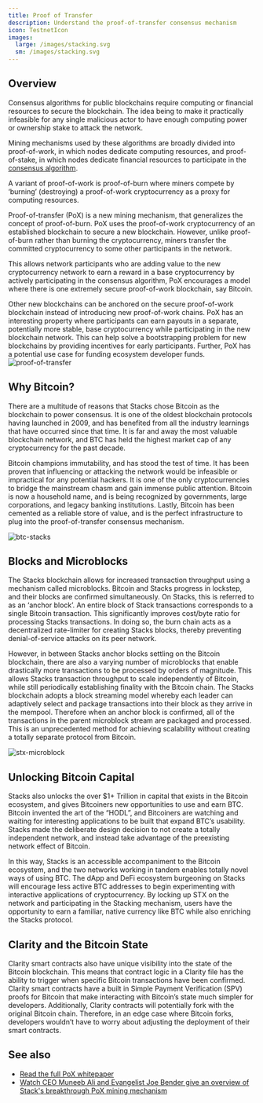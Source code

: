 ```yaml
---
title: Proof of Transfer
description: Understand the proof-of-transfer consensus mechanism
icon: TestnetIcon
images:
  large: /images/stacking.svg
  sm: /images/stacking.svg
---
```


## Overview

Consensus algorithms for public blockchains require computing or financial resources to secure the blockchain. The idea being to make it practically infeasible for any single malicious actor to have enough computing power or ownership stake to attack the network.

Mining mechanisms used by these algorithms are broadly divided into proof-of-work, in which nodes dedicate computing resources, and proof-of-stake, in which nodes dedicate financial resources to participate in the [consensus algorithm](/understand-stacks/stacking#stacking-consensus-algorithm).

A variant of proof-of-work is proof-of-burn where miners compete by ‘burning’ (destroying) a proof-of-work cryptocurrency as a proxy for computing resources.

Proof-of-transfer (PoX) is a new mining mechanism, that generalizes the concept of proof-of-burn. PoX uses the proof-of-work cryptocurrency of an established blockchain to secure a new blockchain. However, unlike proof-of-burn rather than burning the cryptocurrency, miners transfer the committed cryptocurrency to some other participants in the network.

This allows network participants who are adding value to the new cryptocurrency network to earn a reward in a base cryptocurrency by actively participating in the consensus algorithm, PoX encourages a model where there is one extremely secure proof-of-work blockchain, say Bitcoin.

Other new blockchains can be anchored on the secure proof-of-work blockchain instead of introducing new proof-of-work chains. PoX has an interesting property where participants can earn payouts in a separate, potentially more stable, base cryptocurrency while participating in the new blockchain network. This can help solve a bootstrapping problem for new blockchains by providing incentives for early participants. Further, PoX has a potential use case for funding ecosystem developer funds.
![proof-of-transfer](/images/proof-of-transfer.png)

## Why Bitcoin?

There are a multitude of reasons that Stacks chose Bitcoin as the blockchain to power consensus. It is one of the oldest blockchain protocols having launched in 2009, and has benefited from all the industry learnings that have occurred since that time. It is far and away the most valuable blockchain network, and BTC has held the highest market cap of any cryptocurrency for the past decade.

Bitcoin champions immutability, and has stood the test of time. It has been proven that influencing or attacking the network would be infeasible or impractical for any potential hackers. It is one of the only cryptocurrencies to bridge the mainstream chasm and gain immense public attention. Bitcoin is now a household name, and is being recognized by governments, large corporations, and legacy banking institutions. Lastly, Bitcoin has been cemented as a reliable store of value, and is the perfect infrastructure to plug into the proof-of-transfer consensus mechanism.

![btc-stacks](/images/btc-stacks.png)

## Blocks and Microblocks

The Stacks blockchain allows for increased transaction throughput using a mechanism called microblocks. Bitcoin and Stacks progress in lockstep, and their blocks are confirmed simultaneously. On Stacks, this is referred to as an ‘anchor block’. An entire block of Stack transactions corresponds to a single Bitcoin transaction. This significantly improves cost/byte ratio for processing Stacks transactions. In doing so, the burn chain acts as a decentralized rate-limiter for creating Stacks blocks, thereby preventing denial-of-service attacks on its peer network.

However, in between Stacks anchor blocks settling on the Bitcoin blockchain, there are also a varying number of microblocks that enable drastically more transactions to be processed by orders of magnitude. This allows Stacks transaction throughput to scale independently of Bitcoin, while still periodically establishing finality with the Bitcoin chain. The Stacks blockchain adopts a block streaming model whereby each leader can adaptively select and package transactions into their block as they arrive in the mempool. Therefore when an anchor block is confirmed, all of the transactions in the parent microblock stream are packaged and processed. This is an unprecedented method for achieving scalability without creating a totally separate protocol from Bitcoin.

![stx-microblock](/images/stx-microblocks.png)

## Unlocking Bitcoin Capital

Stacks also unlocks the over $1+ Trillion in capital that exists in the Bitcoin ecosystem, and gives Bitcoiners new opportunities to use and earn BTC. Bitcoin invented the art of the “HODL”, and Bitcoiners are watching and waiting for interesting applications to be built that expand BTC’s usability. Stacks made the deliberate design decision to not create a totally independent network, and instead take advantage of the preexisting network effect of Bitcoin.

In this way, Stacks is an accessible accompaniment to the Bitcoin ecosystem, and the two networks working in tandem enables totally novel ways of using BTC. The dApp and DeFi ecosystem burgeoning on Stacks will encourage less active BTC addresses to begin experimenting with interactive applications of cryptocurrency. By locking up STX on the network and participating in the Stacking mechanism, users have the opportunity to earn a familiar, native currency like BTC while also enriching the Stacks protocol.

## Clarity and the Bitcoin State

Clarity smart contracts also have unique visibility into the state of the Bitcoin blockchain. This means that contract logic in a Clarity file has the ability to trigger when specific Bitcoin transactions have been confirmed. Clarity smart contracts have a built in Simple Payment Verification (SPV) proofs for Bitcoin that make interacting with Bitcoin’s state much simpler for developers. Additionally, Clarity contracts will potentially fork with the original Bitcoin chain. Therefore, in an edge case where Bitcoin forks, developers wouldn’t have to worry about adjusting the deployment of their smart contracts.

## See also

- [Read the full PoX whitepaper](https://community.blockstack.org/pox)
- [Watch CEO Muneeb Ali and Evangelist Joe Bender give an overview of Stack's breakthrough PoX mining mechanism](https://www.youtube.com/watch?v=NY_eUrIcWOY)
